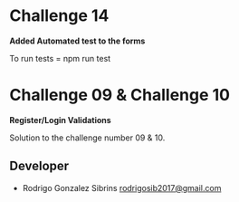# Challenge 14

**Added Automated test to the forms**

To run tests = npm run test

# Challenge 09 & Challenge 10

**Register/Login Validations**

Solution to the challenge number 09 & 10.

## Developer

- Rodrigo Gonzalez Sibrins <rodrigosib2017@gmail.com>